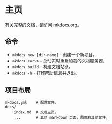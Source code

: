 # 主页

有关完整的文档，请访问 [mkdocs.org](https://www.mkdocs.org)。

## 命令

* `mkdocs new [dir-name]` - 创建一个新项目。
* `mkdocs serve` - 启动实时重新加载的文档服务器。
* `mkdocs build` - 构建文档站点。
* `mkdocs -h` - 打印帮助信息并退出。

## 项目布局

    mkdocs.yml    # 配置文件。
    docs/
        index.md  # 文档主页。
        ...       # 其他 markdown 页面、图像和其他文件。